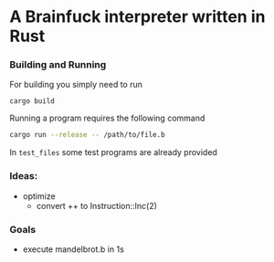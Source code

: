 # A Brainfuck interpreter written in Rust

### Building and Running
For building you simply need to run
```
cargo build
```

Running a program requires the following command
```bash
cargo run --release -- /path/to/file.b
```

In `test_files` some test programs are already provided

### Ideas:
 - optimize 
   - convert ++ to Instruction::Inc(2)

### Goals
 -  execute mandelbrot.b in 1s
